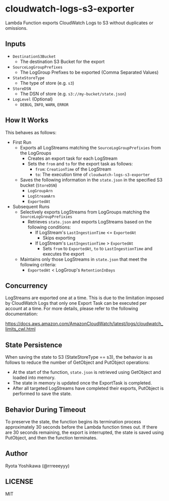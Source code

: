 # cloudwatch-logs-s3-exporter

Lambda Function exports CloudWatch Logs to S3 without duplicates or omissions.

## Inputs

- `DestinationS3Bucket`
  - The destination S3 Bucket for the export
- `SourceLogGroupPrefixes`
  - The LogGroup Prefixes to be exported (Comma Separated Values)
- `StateStoreType`
  - The type of store (e.g. `s3`)
- `StoreDSN`
  - The DSN of store (e.g. `s3://my-bucket/state.json`)
- `LogLevel` (Optional)
  - `DEBUG`, `INFO`, `WARN`, `ERROR`

## How It Works

This behaves as follows:

- First Run
  - Exports all LogStreams matching the `SourceLogGroupPrefixies` from the LogGroups
    - Creates an export task for each LogStream
    - Sets the `from` and `to` for the export task as follows:
      - `from`: `CreationTime` of the LogStream
      - `to`: The execution time of `cloudwatch-logs-s3-exporter`
  - Saves the following information in the `state.json` in the specified S3 bucket (`StoreDSN`)
    - `LogGroupArn`
    - `LogStreamArn`
    - `ExportedAt`
- Subsequent Runs
  - Selectively exports LogStreams from LogGroups matching the `SourceLogGroupPrefixies`
    - Retrieves `state.json` and exports LogStreams based on the following conditions:
      - If LogStream's `LastIngestionTime` <= `ExportedAt`
        - Skips exporting
      - If LogStream's `LastIngestionTime` > `ExportedAt`
        - Sets `from` to `ExportedAt`, `to` to `LastIngestionTime` and executes the export
  - Maintains only those LogStreams in `state.json` that meet the following criteria:
    - `ExportedAt` < LogGroup's `RetentionInDays`

## Concurrency

LogStreams are exported one at a time. This is due to the limitation imposed by CloudWatch Logs that only one Export Task can be executed per account at a time. For more details, please refer to the following documentation:

https://docs.aws.amazon.com/AmazonCloudWatch/latest/logs/cloudwatch_limits_cwl.html

## State Persistence

When saving the state to S3 (StateStoreType == s3), the behavior is as follows to reduce the number of GetObject and PutObject operations:

- At the start of the function, `state.json` is retrieved using GetObject and loaded into memory.
- The state in memory is updated once the ExportTask is completed.
- After all targeted LogStreams have completed their exports, PutObject is performed to save the state.

## Behavior During Timeout

To preserve the state, the function begins its termination process approximately 30 seconds before the Lambda function times out. If there are 30 seconds remaining, the export is interrupted, the state is saved using PutObject, and then the function terminates.

## Author

Ryota Yoshikawa (@rrreeeyyy)

## LICENSE

MIT
